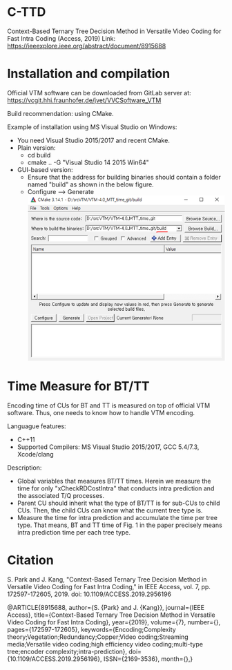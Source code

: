 # C-TTD
Context-Based Ternary Tree Decision Method in Versatile Video Coding for Fast Intra Coding (Access, 2019)
Link: https://ieeexplore.ieee.org/abstract/document/8915688

# Installation and compilation
Official VTM software can be downloaded from GitLab server at: https://vcgit.hhi.fraunhofer.de/jvet/VVCSoftware_VTM

Build recommendation: using CMake.

Example of installation using MS Visual Studio on Windows:
- You need Visual Studio 2015/2017 and recent CMake.
- Plain version: 
    * cd build
    * cmake .. -G "Visual Studio 14 2015 Win64"
- GUI-based version:
   * Ensure that the address for building binaries should contain a folder named "build" as shown in the below figure.
   * Configure --> Generate
   ![Image of Cmake](fig/cmake_1.PNG)

# Time Measure for BT/TT
Encoding time of CUs for BT and TT is measured on top of official VTM software. Thus, one needs to know how to handle VTM encoding.

Languague features: 
  * C++11
  * Supported Compilers: MS Visual Studio 2015/2017, GCC 5.4/7.3, Xcode/clang	

Description:
  - Global variables that measures BT/TT times. Herein we measure the time for only "xCheckRDCostIntra" that conducts intra prediction and the associated T/Q processes.
  - Parent CU should inherit what the type of BT/TT is for sub-CUs to child CUs. Then, the child CUs can know what the current tree type is.
  - Measure the time for intra prediction and accumulate the time per tree type. That means, BT and TT time of Fig. 1 in the paper precisely means intra prediction time per each tree type.

# Citation
S. Park and J. Kang, "Context-Based Ternary Tree Decision Method in Versatile Video Coding for Fast Intra Coding," in IEEE Access, vol. 7, pp. 172597-172605, 2019.
doi: 10.1109/ACCESS.2019.2956196

@ARTICLE{8915688,
   author={S. {Park} and J. {Kang}},
   journal={IEEE Access},
   title={Context-Based Ternary Tree Decision Method in Versatile Video Coding for Fast Intra Coding},
   year={2019},
   volume={7},
   number={},
   pages={172597-172605},
   keywords={Encoding;Complexity theory;Vegetation;Redundancy;Copper;Video coding;Streaming media;Versatile video coding;high efficiency video coding;multi-type tree;encoder complexity;intra-prediction},
   doi={10.1109/ACCESS.2019.2956196},
   ISSN={2169-3536},
   month={},}
